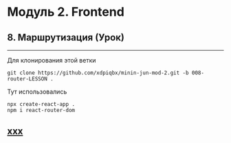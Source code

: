 # Модуль 2. Frontend

## 8. Маршрутизация (Урок)

---

Для клонирования этой ветки

```code
git clone https://github.com/xdpiqbx/minin-jun-mod-2.git -b 008-router-LESSON .
```

Тут использовались

```code
npx create-react-app .
npm i react-router-dom
```

## [xxx](https://ccc)
